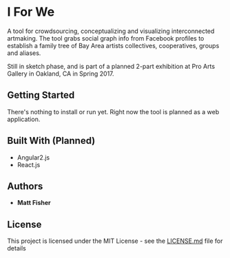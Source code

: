 

# I For We

A tool for crowdsourcing, conceptualizing and visualizing interconnected artmaking. The tool grabs social graph info from Facebook profiles to establish a family tree of Bay Area artists collectives, cooperatives, groups and aliases.

Still in sketch phase, and is part of a planned 2-part exhibition at Pro Arts Gallery in Oakland, CA in Spring 2017.

## Getting Started

There's nothing to install or run yet. Right now the tool is planned as a web application.


## Built With (Planned)

* Angular2.js
* React.js

## Authors

* **Matt Fisher**

## License

This project is licensed under the MIT License - see the [LICENSE.md](LICENSE.md) file for details
